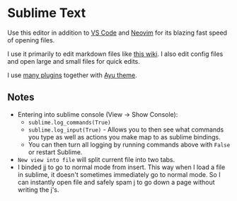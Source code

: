 # Sublime Text

Use this editor in addition to [VS Code]() and [Neovim](../vim/) for its blazing fast speed of opening files.

I use it primarily to edit markdown files like [this wiki](https://github.com/woodrowpearson/life-wiki/tree/16a9361766d9d55fd3abb798fd99d739e033361c/other/wiki-workflow.md). I also edit config files and open large and small files for quick edits.

I use [many plugins](sublime-text-plugins.md) together with [Ayu theme](https://github.com/dempfi/ayu).

## Notes

* Entering into sublime console \(View -&gt; Show Console\):
  * `sublime.log_commands(True)`
  * `sublime.log_input(True)` - Allows you to then see what commands you type as well as actions you make map to as sublime bindings.
  * You can then turn all logging by running commands above with `False` or restart Sublime.
* `New view into file` will split current file into two tabs.
* I binded jj to go to normal mode from insert. This way when I load a file in sublime, it doesn't sometimes immediately go to normal mode. So I can instantly open file and safely spam j to go down a page without writing the j's.

